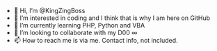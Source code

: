 - 👋 Hi, I’m @KingZingBoss
- 👀 I’m interested in coding and I think that is why I am here on GitHub
- 🌱 I’m currently learning PHP, Python and VBA
- 💞️ I’m looking to collaborate with my D00 ∞
- 📫 How to reach me is via me. Contact info, not included.

<!---
KingZingBoss/KingZingBoss is a ✨ special ✨ repository because its `README.md` (this file) appears on your GitHub profile.
You can click the Preview link to take a look at your changes.
--->
